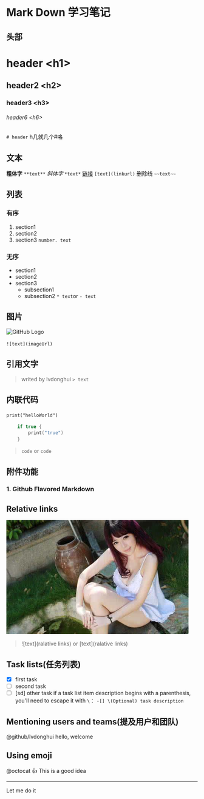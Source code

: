 # Mark Down 学习笔记
## 头部

# header \<h1\>
## header2 \<h2\>
### header3 \<h3\>
###### header6 \<h6\>
`# header` h几就几个#咯


## 文本
**粗体字** `**text**`
*斜体字* `*text*`
[链接](http://www.baidu.com) `[text](linkurl)`
~~删除线~~ `~~text~~`

## 列表
### 有序
1. section1
2. section2
3. section3
`number. text`

### 无序
* section1
* section2
* section3
  - subsection1
  - subsection2
`* text`or `- text`

## 图片
![GitHub Logo](https://ss0.bdstatic.com/94oJfD_bAAcT8t7mm9GUKT-xh_/timg?image&quality=100&size=b4000_4000&sec=1504172326&di=8fba9898dfe6556eeb80bcf7dd6b64f6&src=http://m.3dmgame.com/uploads/allimg/170812/276_170812203340_1.jpg)

`![text](imageUrl)`

## 引用文字
> writed by lvdonghui
`> text`

## 内联代码
`print("helloWorld")`
```swift
    if true {
        print("true")
    }
```
> `code` or ``` code ```

## 附件功能
### 1. Github Flavored Markdown
## Relative links
![又来一个美女](大美女.jpg)
> \![text\]\(ralative links\) or \[text\]\(ralative links\)

## Task lists(任务列表)
-[x] first task
-[ ] second task
-[ ] \[sd] other task
if a task list item description begins with a parenthesis, you'll need to escape it with `\`：
`-[] \(Optional) task description`

## Mentioning users and teams(提及用户和团队)
@github/lvdonghui hello, welcome

## Using emoji
@octocat :+1: This is a good idea
___
Let me do it


   
    





